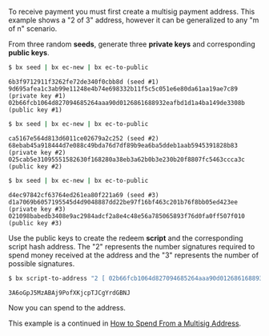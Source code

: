 To receive payment you must first create a multisig payment address. This example shows a "2 of 3" address, however it can be generalized to any "m of n" scenario.

From three random **seeds**, generate three **private keys** and corresponding **public keys**.
```sh
$ bx seed | bx ec-new | bx ec-to-public
```
```
6b3f9712911f3262fe72de340f0cbb8d (seed #1)
9d695afea1c3ab99e11248e4b74e698332b11f5c5c051e6e80da61aa19ae7c89 (private key #1)
02b66fcb1064d827094685264aaa90d0126861688932eafbd1d1a4ba149de3308b (public key #1)
```
```sh
$ bx seed | bx ec-new | bx ec-to-public
```
```
ca5167e564d813d6011ce02679a2c252 (seed #2)
68ebab45a918444d7e088c49bda76d7df89b9ea6ba5ddeb1aab5945391828b83 (private key #2)
025cab5e31095551582630f168280a38eb3a62b0b3e230b20f8807fc5463ccca3c (public key #2)
```
```sh
$ bx seed | bx ec-new | bx ec-to-public
```
```
d4ec97842cf63764ed261ea80f221a69 (seed #3)
d1a7069b6057195545d4d9048887dd22be97f16bf463c201b76f8bb05ed423ee (private key #3)
021098babedb3408e9ac2984adcf2a8e4c48e56a785065893f76d0fa0ff507f010 (public key #3)
```
Use the public keys to create the redeem **script** and the corresponding script hash address. The "2" represents the number signatures required to spend money received at the address and the "3" represents the number of possible signatures.
```sh
$ bx script-to-address "2 [ 02b66fcb1064d827094685264aaa90d0126861688932eafbd1d1a4ba149de3308b ] [ 025cab5e31095551582630f168280a38eb3a62b0b3e230b20f8807fc5463ccca3c ] [ 021098babedb3408e9ac2984adcf2a8e4c48e56a785065893f76d0fa0ff507f010 ] 3 checkmultisig"
```
```
3A6oGpJ5MzABAj9PofXKjcpTJCgYrdGBNJ
```
Now you can spend to the address.

This example is a continued in [How to Spend From a Multisig Address](How-to-Spend-From-a-Multisig-Address).